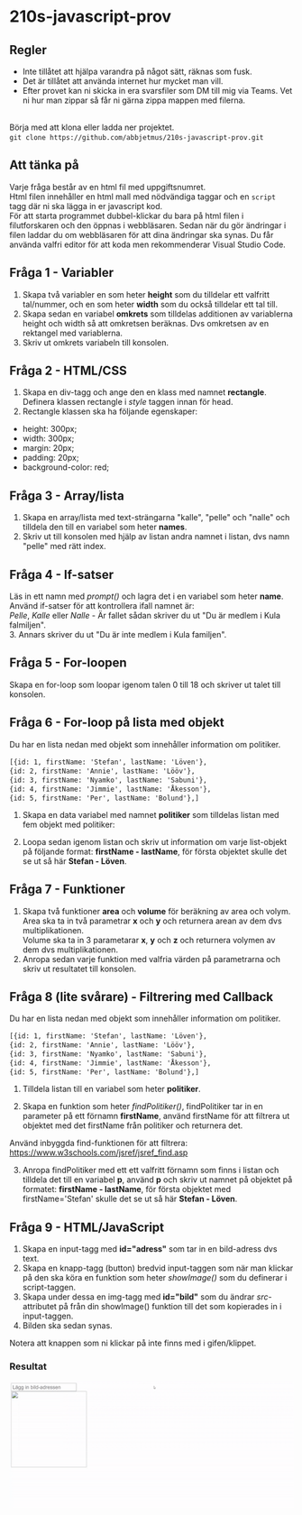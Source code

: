 # 210s-javascript-prov
## Regler
* Inte tillåtet att hjälpa varandra på något sätt, räknas som fusk.
* Det är tillåtet att använda internet hur mycket man vill.
* Efter provet kan ni skicka in era svarsfiler som DM till mig via Teams.
Vet ni hur man zippar så får ni gärna zippa mappen med filerna.<br><br>

Börja med att klona eller ladda ner projektet.
<br>
`git clone https://github.com/abbjetmus/210s-javascript-prov.git`
<br>
## Att tänka på

Varje fråga består av en html fil med uppgiftsnumret.<br>
Html filen innehåller en html mall med nödvändiga taggar och en ```script``` tagg där ni ska lägga in er javascript kod.<br>
För att starta programmet dubbel-klickar du bara på html filen i filutforskaren och den öppnas i webbläsaren. Sedan när du gör ändringar i filen laddar du om webbläsaren för att dina ändringar ska synas.
Du får använda valfri editor för att koda men rekommenderar Visual Studio Code.

## Fråga 1 - Variabler
1. Skapa två variabler en som heter <b>height</b> som du tilldelar ett valfritt tal/nummer, och en som heter <b>width</b> som du också tilldelar ett tal till.
2. Skapa sedan en variabel <b>omkrets</b> som tilldelas additionen av variablerna height och width så att omkretsen beräknas. Dvs omkretsen av en rektangel med variablerna.<br>
3. Skriv ut omkrets variabeln till konsolen.

## Fråga 2 - HTML/CSS
1. Skapa en div-tagg och ange den en klass med namnet **rectangle**. Definera klassen rectangle i *style* taggen innan för head.
2. Rectangle klassen ska ha följande egenskaper:
* height: 300px;
* width: 300px;
* margin: 20px;
* padding: 20px;
* background-color: red;

## Fråga 3 - Array/lista
1. Skapa en array/lista med text-strängarna "kalle", "pelle" och "nalle" och tilldela den till en variabel som heter **names**.
2. Skriv ut till konsolen med hjälp av listan andra namnet i listan, dvs namn "pelle" med rätt index.

## Fråga 4 - If-satser
Läs in ett namn med <i>prompt()</i> och lagra det i en variabel som heter <b>name</b>.
Använd if-satser för att kontrollera ifall namnet är:<br> <i>Pelle</i>, <i>Kalle</i> eller <i>Nalle</i> - Är fallet sådan skriver du ut "Du är medlem i Kula falmiljen".<br>
3. Annars skriver du ut "Du är inte medlem i Kula familjen".


## Fråga 5 - For-loopen
 
Skapa en for-loop som loopar igenom talen 0 till 18 och skriver ut talet till konsolen.


## Fråga 6 - For-loop på lista med objekt

Du har en lista nedan med objekt som innehåller information om politiker.

```
[{id: 1, firstName: 'Stefan', lastName: 'Löven'},
{id: 2, firstName: 'Annie', lastName: 'Lööv'},
{id: 3, firstName: 'Nyamko', lastName: 'Sabuni'},
{id: 4, firstName: 'Jimmie', lastName: 'Åkesson'},
{id: 5, firstName: 'Per', lastName: 'Bolund'},]
```
1. Skapa en data variabel med namnet **politiker** som tilldelas listan med fem objekt med politiker:

2. Loopa sedan igenom listan och skriv ut information om varje list-objekt på följande format:
**firstName - lastName**, för första objektet skulle det se ut så här **Stefan - Löven**.

## Fråga 7 - Funktioner
1. Skapa två funktioner **area** och **volume** för beräkning av area och volym. Area ska ta in två parametrar **x** och **y** och returnera arean av dem dvs multiplikationen. <br>Volume ska ta in 3 parametarar **x**, **y** och **z** och returnera volymen av dem dvs multiplikationen.
2. Anropa sedan varje funktion med valfria värden på parametrarna och skriv ut resultatet till konsolen.


## Fråga 8 (lite svårare) - Filtrering med Callback
Du har en lista nedan med objekt som innehåller information om politiker.

```
[{id: 1, firstName: 'Stefan', lastName: 'Löven'},
{id: 2, firstName: 'Annie', lastName: 'Lööv'},
{id: 3, firstName: 'Nyamko', lastName: 'Sabuni'},
{id: 4, firstName: 'Jimmie', lastName: 'Åkesson'},
{id: 5, firstName: 'Per', lastName: 'Bolund'},]
```
1. Tilldela listan till en variabel som heter **politiker**.

2. Skapa en funktion som heter *findPolitiker()*, findPolitiker tar in en parameter på ett förnamn **firstName**,
använd firstName för att filtrera ut objektet med det firstName från politiker och returnera det.

Använd inbyggda find-funktionen för att filtrera: <https://www.w3schools.com/jsref/jsref_find.asp>

3. Anropa findPolitiker med ett ett valfritt förnamn som finns i listan och tilldela det till en variabel **p**, använd **p** och skriv ut namnet på objektet på formatet: 
**firstName - lastName**, för första objektet med firstName='Stefan' skulle det se ut så här **Stefan - Löven**.


## Fråga 9 - HTML/JavaScript 
1. Skapa en input-tagg med **id="adress"** som tar in en bild-adress dvs text.
2. Skapa en knapp-tagg (button) bredvid input-taggen som när man klickar på den ska köra en funktion som heter *showImage()* som du definerar i script-taggen.
3. Skapa under dessa en img-tagg med **id="bild"** som du ändrar *src*-attributet på från din showImage() funktion till det som kopierades in i input-taggen.
4. Bilden ska sedan synas.

Notera att knappen som ni klickar på inte finns med i gifen/klippet.
### Resultat
![](./uppgift3.gif)
